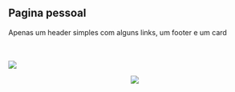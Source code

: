 ## Pagina pessoal

Apenas um header simples com alguns links, um footer e um card

<br><br>
<img src='https://i.ibb.co/zmy1fxM/personal-page-desktop.png'>
<div align='center' style='width=50%'>
  <img align='center' src='https://i.ibb.co/0nqgtrS/personal-page-mobile.png'>
</div>

